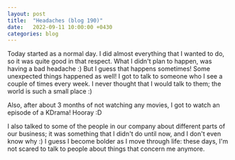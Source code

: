 ```yaml
---
layout: post
title:  "Headaches (blog 190)"
date:   2022-09-11 10:00:00 +0430
categories: blog
---
```


Today started as a normal day. I did almost everything that I wanted to do, so it was quite good in that respect. What I didn't plan to happen, was having a bad headache :) But I guess that happens sometimes! Some unexpected things happened as well! I got to talk to someone who I see a couple of times every week. I never thought that I would talk to them; the world is such a small place :)

Also, after about 3 months of not watching any movies, I got to watch an episode of a KDrama! Hooray :D

I also talked to some of the people in our company about different parts of our business; it was something that I didn't do until now, and I don't even know why :) I guess I become bolder as I move through life: these days, I'm not scared to talk to people about things that concern me anymore.
